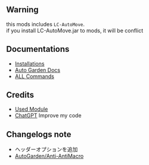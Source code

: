 ## Warning
this mods includes `LC-AutoMove`. <br/>
if you install LC-AutoMove.jar to mods, it will be conflict

## Documentations
- [Installations](/docs/install.md)
- [Auto Garden Docs](/docs/lc_gardening.md)
- [ALL Commands](/docs/all_cmd.md)

## Credits
- [Used Module](/docs/credit.md)
- [ChatGPT](https://chatgpt.com/)
  Improve my code

## Changelogs note
- ヘッダーオプションを追加
- [AutoGarden/Anti-AntiMacro](changelogs/anti-antimacro.md)